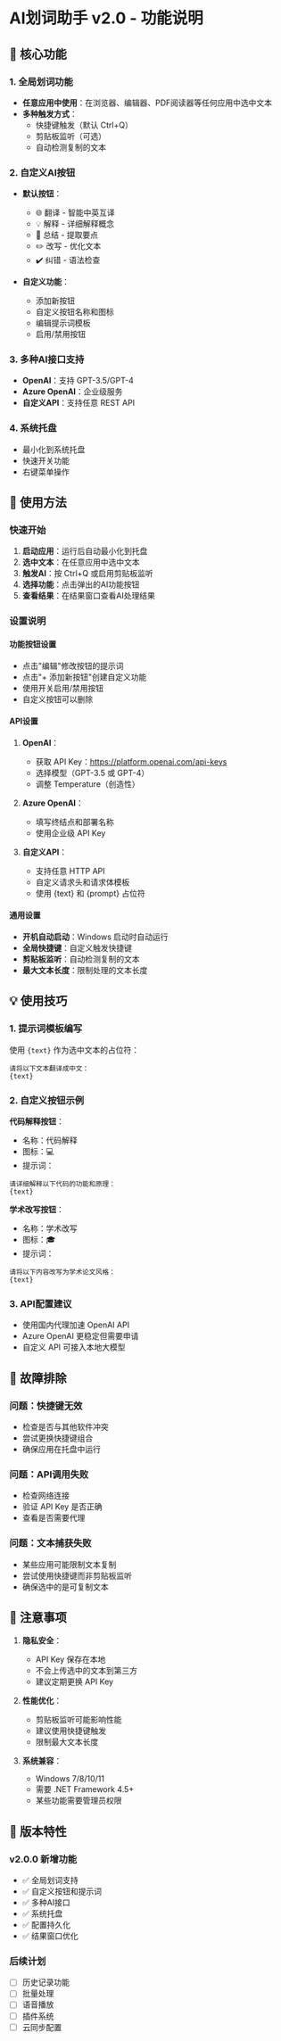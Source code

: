 # AI划词助手 v2.0 - 功能说明

## 🎯 核心功能

### 1. 全局划词功能
- **任意应用中使用**：在浏览器、编辑器、PDF阅读器等任何应用中选中文本
- **多种触发方式**：
  - 快捷键触发（默认 Ctrl+Q）
  - 剪贴板监听（可选）
  - 自动检测复制的文本

### 2. 自定义AI按钮
- **默认按钮**：
  - 🌐 翻译 - 智能中英互译
  - 💡 解释 - 详细解释概念
  - 📝 总结 - 提取要点
  - ✏️ 改写 - 优化文本
  - ✔️ 纠错 - 语法检查

- **自定义功能**：
  - 添加新按钮
  - 自定义按钮名称和图标
  - 编辑提示词模板
  - 启用/禁用按钮

### 3. 多种AI接口支持
- **OpenAI**：支持 GPT-3.5/GPT-4
- **Azure OpenAI**：企业级服务
- **自定义API**：支持任意 REST API

### 4. 系统托盘
- 最小化到系统托盘
- 快速开关功能
- 右键菜单操作

## 🚀 使用方法

### 快速开始
1. **启动应用**：运行后自动最小化到托盘
2. **选中文本**：在任意应用中选中文本
3. **触发AI**：按 Ctrl+Q 或启用剪贴板监听
4. **选择功能**：点击弹出的AI功能按钮
5. **查看结果**：在结果窗口查看AI处理结果

### 设置说明

#### 功能按钮设置
- 点击"编辑"修改按钮的提示词
- 点击"+ 添加新按钮"创建自定义功能
- 使用开关启用/禁用按钮
- 自定义按钮可以删除

#### API设置
1. **OpenAI**：
   - 获取 API Key：https://platform.openai.com/api-keys
   - 选择模型（GPT-3.5 或 GPT-4）
   - 调整 Temperature（创造性）

2. **Azure OpenAI**：
   - 填写终结点和部署名称
   - 使用企业级 API Key

3. **自定义API**：
   - 支持任意 HTTP API
   - 自定义请求头和请求体模板
   - 使用 {text} 和 {prompt} 占位符

#### 通用设置
- **开机自动启动**：Windows 启动时自动运行
- **全局快捷键**：自定义触发快捷键
- **剪贴板监听**：自动检测复制的文本
- **最大文本长度**：限制处理的文本长度

## 💡 使用技巧

### 1. 提示词模板编写
使用 `{text}` 作为选中文本的占位符：
```
请将以下文本翻译成中文：
{text}
```

### 2. 自定义按钮示例

**代码解释按钮**：
- 名称：代码解释
- 图标：💻
- 提示词：
```
请详细解释以下代码的功能和原理：
{text}
```

**学术改写按钮**：
- 名称：学术改写
- 图标：🎓
- 提示词：
```
请将以下内容改写为学术论文风格：
{text}
```

### 3. API配置建议
- 使用国内代理加速 OpenAI API
- Azure OpenAI 更稳定但需要申请
- 自定义 API 可接入本地大模型

## 🔧 故障排除

### 问题：快捷键无效
- 检查是否与其他软件冲突
- 尝试更换快捷键组合
- 确保应用在托盘中运行

### 问题：API调用失败
- 检查网络连接
- 验证 API Key 是否正确
- 查看是否需要代理

### 问题：文本捕获失败
- 某些应用可能限制文本复制
- 尝试使用快捷键而非剪贴板监听
- 确保选中的是可复制文本

## 📌 注意事项

1. **隐私安全**：
   - API Key 保存在本地
   - 不会上传选中的文本到第三方
   - 建议定期更换 API Key

2. **性能优化**：
   - 剪贴板监听可能影响性能
   - 建议使用快捷键触发
   - 限制最大文本长度

3. **系统兼容**：
   - Windows 7/8/10/11
   - 需要 .NET Framework 4.5+
   - 某些功能需要管理员权限

## 🎊 版本特性

### v2.0.0 新增功能
- ✅ 全局划词支持
- ✅ 自定义按钮和提示词
- ✅ 多种AI接口
- ✅ 系统托盘
- ✅ 配置持久化
- ✅ 结果窗口优化

### 后续计划
- [ ] 历史记录功能
- [ ] 批量处理
- [ ] 语音播放
- [ ] 插件系统
- [ ] 云同步配置